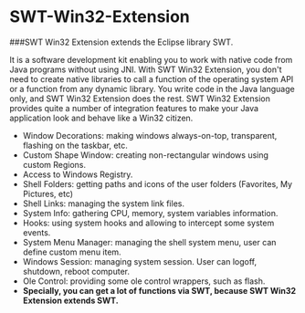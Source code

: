 # SWT-Win32-Extension

###SWT Win32 Extension extends the Eclipse library SWT.

It is a software development kit enabling you to work with native code from Java programs without using JNI. With SWT Win32 Extension, you don't need to create native libraries to call a function of the operating system API or a function from any dynamic library. You write code in the Java language only, and SWT Win32 Extension does the rest. SWT Win32 Extension provides quite a number of integration features to make your Java application look and behave like a Win32 citizen.

  * Window Decorations: making windows always-on-top, transparent, flashing on the taskbar, etc.
  * Custom Shape Window: creating non-rectangular windows using custom Regions.
  * Access to Windows Registry.
  * Shell Folders: getting paths and icons of the user folders (Favorites, My Pictures, etc)
  * Shell Links: managing the system link files.
  * System Info: gathering CPU, memory, system variables information.
  * Hooks: using system hooks and allowing to intercept some system events.
  * System Menu Manager: managing the shell system menu, user can define custom menu item.
  * Windows Session: managing system session. User can logoff, shutdown, reboot computer.
  * Ole Control: providing some ole control wrappers, such as flash.
  * __Specially, you can get a lot of functions via SWT, because SWT Win32 Extension extends SWT.__
